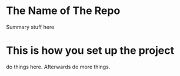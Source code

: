 # The Name of The Repo

Summary stuff here

# This is how you set up the project

do things here. Afterwards do more things.
